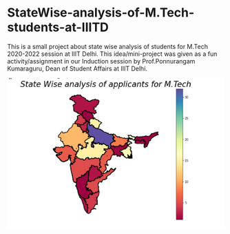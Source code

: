 # StateWise-analysis-of-M.Tech-students-at-IIITD

This is a small project about state wise analysis of students for M.Tech 2020-2022 session at IIIT Delhi. This idea/mini-project was given as a fun activity/assignment in our Induction session by Prof.Ponnurangam Kumaraguru, Dean of Student Affairs at IIIT Delhi.

![](Images/Capture.PNG)
